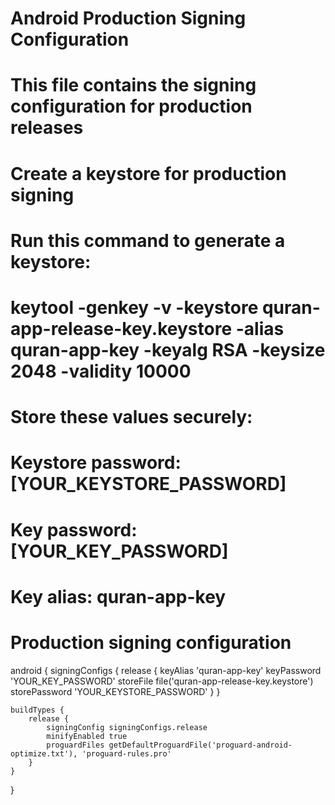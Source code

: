 # Android Production Signing Configuration
# This file contains the signing configuration for production releases

# Create a keystore for production signing
# Run this command to generate a keystore:
# keytool -genkey -v -keystore quran-app-release-key.keystore -alias quran-app-key -keyalg RSA -keysize 2048 -validity 10000

# Store these values securely:
# Keystore password: [YOUR_KEYSTORE_PASSWORD]
# Key password: [YOUR_KEY_PASSWORD]
# Key alias: quran-app-key

# Production signing configuration
android {
    signingConfigs {
        release {
            keyAlias 'quran-app-key'
            keyPassword 'YOUR_KEY_PASSWORD'
            storeFile file('quran-app-release-key.keystore')
            storePassword 'YOUR_KEYSTORE_PASSWORD'
        }
    }
    
    buildTypes {
        release {
            signingConfig signingConfigs.release
            minifyEnabled true
            proguardFiles getDefaultProguardFile('proguard-android-optimize.txt'), 'proguard-rules.pro'
        }
    }
}
